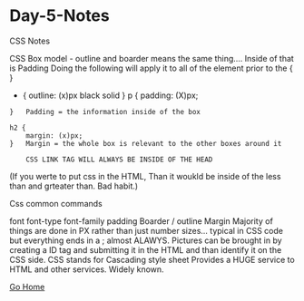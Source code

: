 # **Day-5-Notes**
CSS Notes

CSS Box model 
    - outline and boarder means the same thing.... Inside of that is Padding
Doing the following will apply it to all of the element prior to the { }
   * {
       outline: (x)px black solid
   }
p {
        padding: (X)px;

    }   Padding = the information inside of the box

    h2 { 
        margin: (x)px;
    }   Margin = the whole box is relevant to the other boxes around it

        CSS LINK TAG WILL ALWAYS BE INSIDE OF THE HEAD 
(If you werte to put css in the HTML, Than it woukld be inside of the less than and grteater than. Bad habit.)



Css common commands

font
font-type
font-family
padding
Boarder / outline
Margin
Majority of things are done in PX rather than just number sizes... typical in CSS code but everything ends in a ; almost ALAWYS. 
Pictures can be brought in by creating a ID tag and submitting it in the HTML and than identify it on the CSS side.
CSS stands for Cascading style sheet
Provides a HUGE service to HTML and other services.
Widely known. 


[Go Home](/README.md)